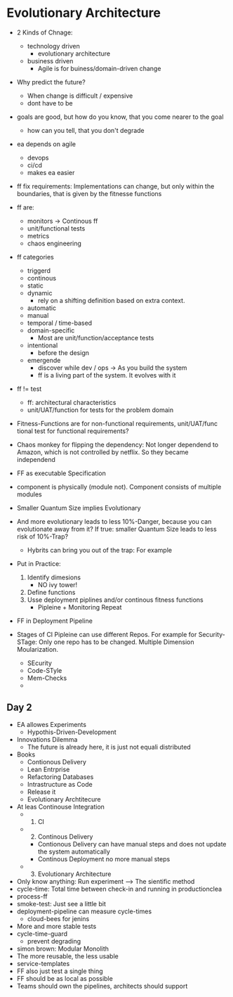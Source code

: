 Evolutionary Architecture
=========================

- 2 Kinds of Chnage:
    - technology driven
        - evolutionary architecture
    - business driven
        - Agile is for buiness/domain-driven change
- Why predict the future?
    - When change is difficult / expensive
    - dont have to be
- goals are good, but how do you know, that you come nearer to the goal
    - how can you tell, that you don't degrade
- ea depends on agile
    - devops
    - ci/cd
    - makes ea easier
- ff fix requirements: Implementations can change, but only within the boundaries, that is given by the fitnesse functions
- ff are:
    - monitors -> Continous ff
    - unit/functional tests
    - metrics
    - chaos engineering
- ff categories
    - triggerd
    - continous
    - static 
    - dynamic
        - rely on a shifting definition based on extra context. 
    - automatic
    - manual
    - temporal / time-based
    - domain-specific
        - Most are unit/function/acceptance tests
    - intentional
        - before the design
    - emergende
        - discover while dev / ops -> As you build the system
        - ff is a living part of the system. It evolves with it
- ff != test
    - ff: architectural characteristics
    - unit/UAT/function for tests for the problem domain
- Fitness-Functions are for non-functional requirements, unit/UAT/func tional test for functional requirements?
- Chaos monkey for flipping the dependency: Not longer dependend to Amazon, which is not controlled by netflix. So they became independend
- FF as executable Specification

- component is physically (module not). Component consists of multiple modules
- Smaller Quantum Size implies Evolutionary
- And more evolutionary leads to less 10%-Danger, because you can evolutionate away from it? If true: smaller Quantum Size leads to less risk of 10%-Trap?
    - Hybrits can bring you out of the trap: For example 

- Put in Practice:
    1. Identify dimesions
        - NO ivy tower!
    2. Define functions
    3. Usse deployment piplines and/or continous fitness functions
        - Pipleine + Monitoring
    Repeat

- FF in Deployment Pipeline
- Stages of CI Pipleine can use different Repos. For example for Security-STage: Only one repo has to be changed. Multiple Dimension Moularization.
    - SEcurity
    - Code-STyle
    - Mem-Checks
    - 




Day 2
-----

- EA allowes Experiments
    - Hypothis-Driven-Development
- Innovations Dilemma
    - The future is already here, it is just not equali distributed
- Books
    - Contionous Delivery
    - Lean Entrprise
    - Refactoring Databases
    - Intrastructure as Code
    - Release it
    - Evolutionary Archtitecure
- At leas Continouse Integration
    - 1. CI
    - 2. Continous Delivery
        - Contionous Delivery can have manual steps and does not update the system automatically
        - Continous Deployment no more manual steps
    - 3. Evolutionary Architecture
- Only know anything: Run experiment --> The sientific method
- cycle-time: Total time between check-in and running in productionclea
- process-ff
- smoke-test: Just see a little bit
- deployment-pipeline can measure cycle-times
    - cloud-bees for jenins
- More and more stable tests
- cycle-time-guard
    - prevent degrading
- simon brown: Modular Monolith
- The more reusable, the less usable
- service-templates
- FF also just test a single thing
- FF should be as local as possible 
- Teams should own the pipelines, architects should support
